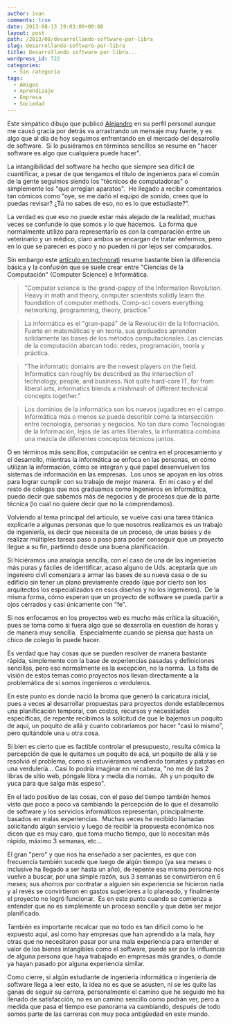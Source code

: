 ```yaml
---
author: ivan
comments: true
date: 2013-08-13 19:03:00+00:00
layout: post
path: /2013/08/desarrollando-software-por-libra
slug: desarrollando-software-por-libra
title: Desarrollando software por libra...
wordpress_id: 722
categories:
  - Sin categoría
tags:
  - Amigos
  - Aprendizaje
  - Empresa
  - Sociedad
---
```


Este simpático dibujo que publicó [Alejandro](http://alejandrovaras.blogspot.com/) en su perfil personal aunque me causó gracia por detrás va arrastrando un mensaje muy fuerte, y es algo que al día de hoy seguimos enfrentando en el mercado del desarrollo de software.  Si lo pusiéramos en términos sencillos se resume en "hacer software es algo que cualquiera puede hacer".

La intangibilidad del software ha hecho que siempre sea difícil de cuantificar, a pesar de que tengamos el título de ingenieros para el común de la gente seguimos siendo los "técnicos de computadoras" o simplemente los "que arreglan aparatos".  He llegado a recibir comentarios tan cómicos como "oye, se me dañó el equipo de sonido, crees que lo puedas revisar? ¿Tú no sabes de eso, no es lo que estudiaste?".

La verdad es que eso no puede estar más alejado de la realidad, muchas veces se confunde lo que somos y lo que hacemos.  La forma que normalmente utilizo para representarlo es con la comparación entre un veterinario y un médico, claro ambos se encargan de tratar enfermos, pero en lo que se parecen es poco y no pueden ni por lejos ser comparados.

Sin embargo este [artículo en technorati](http://technorati.com/business/article/computer-science-vs-information-studies-vs/) resume bastante bien la diferencia básica y la confusión que se suele crear entre "Ciencias de la Computación" (Computer Science) e Informática.

<blockquote>"Computer science is the grand-pappy of the Information Revolution. Heavy in math and theory, computer scientists solidly learn the foundation of computer methods. Comp-sci covers everything: networking, programming, theory, practice."</blockquote>

<blockquote>La informática es el "gran-papá" de la Revolución de la Información. Fuerte en matemáticas y en teoría, sus graduados aprenden solidamente las bases de los métodos computacionales. Las ciencias de la computación abarcan todo: redes, programación, teoría y práctica.</blockquote>

<blockquote>"The informatic domains are the newest players on the field. Informatics can roughly be described as the intersection of technology, people, and business. Not quite hard-core IT, far from liberal arts, informatics blends a mishmash of different technical concepts together."</blockquote>

<blockquote>Los dominios de la informática son los nuevos jugadores en el campo. Informática más o menos se puede describir como la intersección entre tecnología, personas y negocios. No tan dura como Tecnologías de la Información, lejos de las artes liberales, la informática combina una mezcla de diferentes conceptos técnicos juntos.</blockquote>

O en términos más sencillos, computación se centra en el procesamiento y el desarrollo, mientras la informática se enfoca en las personas, en cómo utilizan la información, cómo se integran y qué papel desenvuelven los sistemas de información en las empresas.  Los unos se apoyan en los otros para lograr cumplir con su trabajo de mejor manera.  En mi caso y el del resto de colegas que nos graduamos como Ingenieros en Informática, puedo decir que sabemos más de negocios y de procesos que de la parte técnica (lo cual no quiere decir que no la comprendamos).

Volviendo al tema principal del artículo, se vuelve casi una tarea titánica explicarle a algunas personas que lo que nosotros realizamos es un trabajo de ingeniería, es decir que necesita de un proceso, de unas bases y de realizar múltiples tareas paso a paso para poder conseguir que un proyecto llegue a su fin, partiendo desde una buena planificación.

Si hiciéramos una analogía sencilla, con el caso de una de las ingenierías más puras y fáciles de identificar, acaso alguno de Uds. aceptaría que un ingeniero civil comenzara a armar las bases de su nueva casa o de su edificio sin tener un plano previamente creado (que por cierto son los arquitectos los especializados en esos diseños y no los ingenieros).  De la misma forma, cómo esperan que un proyecto de software se pueda partir a ojos cerrados y casi únicamente con "fe".

Si nos enfocamos en los proyectos web es mucho más crítica la situación, pues se toma como si fuera algo que se desarrolla en cuestión de horas y de manera muy sencilla.  Especialmente cuando se piensa que hasta un chico de colegio lo puede hacer.

Es verdad que hay cosas que se pueden resolver de manera bastante rápida, simplemente con la base de experiencias pasadas y definiciones sencillas, pero eso normalmente es la excepción, no la norma.  La falta de visión de estos temas como proyectos nos llevan directamente a la problemática de si somos ingenieros o verduleros.

En este punto es donde nació la broma que generó la caricatura inicial, pues a veces al desarrollar propuestas para proyectos donde establecemos una planificación temporal, con costos, recursos y necesidades específicas, de repente recibimos la solicitud de que le bajemos un poquito de aquí, un poquito de allá y cuanto cobraríamos por hacer "casi lo mismo", pero quitándole una u otra cosa.

Si bien es cierto que es factible controlar el presupuesto, resulta cómica la percepción de que le quitamos un poquito de acá, un poquito de allá y se resolvió el problema, como si estuviéramos vendiendo tomates y patatas en una verdulería... Casi lo podría imaginar en mi cabeza, "no me dé las 2 libras de sitio web, póngale libra y media dia nomás.  Ah y un poquito de yuca para que salga más espeso".

En el lado positivo de las cosas, con el paso del tiempo también hemos visto que poco a poco va cambiando la percepción de lo que el desarrollo de software y los servicios informáticos representan, principalmente basados en malas experiencias.  Muchas veces he recibido llamadas solicitando algún servicio y luego de recibir la propuesta económica nos dicen que es muy caro, que toma mucho tiempo, que lo necesitan más rápido, máximo 3 semanas, etc...

El gran "pero" y que nos ha enseñado a ser pacientes, es que con frecuencia también sucede que luego de algún tiempo (ya sea meses o inclusive ha llegado a ser hasta un año), de repente esa misma persona nos vuelve a buscar, por una simple razón, sus 3 semanas se convirtieron en 6 meses; sus ahorros por contratar a alguien sin experiencia se hicieron nada y al revés se convirtieron en gastos superiores a lo planeado, y finalmente el proyecto no logró funcionar.  Es en este punto cuando se comienza a entender que no es simplemente un proceso sencillo y que debe ser mejor planificado.

También es importante recalcar que no todo es tan difícil como lo he expuesto aquí, así como hay empresas que han aprendido a la mala, hay otras que no necesitaron pasar por una mala experiencia para entender el valor de los bienes intangibles como el software, puede ser por la influencia de alguna persona que haya trabajado en empresas más grandes, o donde ya hayan pasado por alguna experiencia similar.

Como cierre, si algún estudiante de ingeniería informática o ingeniería de software llega a leer esto, la idea no es que se asusten, ni se les quite las ganas de seguir su carrera, personalmente el camino que he seguido me ha llenado de satisfacción, no es un camino sencillo como podrán ver, pero a medida que pasa el tiempo ese panorama va cambiando, después de todo somos parte de las carreras con muy poca antigüedad en este mundo.
